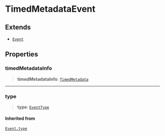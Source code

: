 # TimedMetadataEvent

## Extends

- [`Event`](reference/classes/Event.md)

## Properties

### timedMetadataInfo

> **timedMetadataInfo**: [`TimedMetadata`](reference/interfaces/TimedMetadata.md)

***

### type

> **type**: [`EventType`](reference/enumerations/EventType.md)

#### Inherited from

[`Event.type`](reference/classes/Event.md#type)
